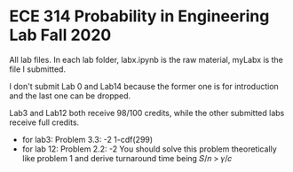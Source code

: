 # ECE 314 Probability in Engineering Lab Fall 2020

All lab files. In each lab folder, labx.ipynb is the raw material, myLabx is the file I submitted.

I don't submit Lab 0 and Lab14 because the former one is for introduction and the last one can be dropped.


Lab3 and Lab12 both receive 98/100 credits, while the other submitted labs receive full credits.

+ for lab3: Problem 3.3: -2     1-cdf(299)
+ for lab 12: Problem 2.2: -2     You should solve this problem theoretically like problem 1 and derive turnaround time being 𝑆/𝑛 > 𝛾/𝑐
